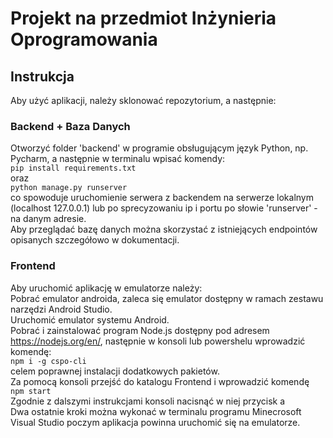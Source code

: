 # Projekt na przedmiot Inżynieria Oprogramowania

## Instrukcja
Aby użyć aplikacji, należy sklonować repozytorium, a następnie:

### Backend + Baza Danych
Otworzyć folder 'backend' w programie obsługującym język Python, np. Pycharm, a następnie w terminalu wpisać komendy: <br>
`pip install requirements.txt` <br>
oraz <br>
`python manage.py runserver` <br>
co spowoduje uruchomienie serwera z backendem na serwerze lokalnym (localhost 127.0.0.1) lub po sprecyzowaniu ip i portu po słowie 'runserver' - na danym adresie.<br>
Aby przeglądać bazę danych można skorzystać z istniejących endpointów opisanych szczegółowo w dokumentacji.

### Frontend

Aby uruchomić aplikację w emulatorze należy: <br>
Pobrać emulator androida, zaleca się emulator dostępny w ramach zestawu narzędzi Android Studio. <br>
Uruchomić emulator systemu Android. <br>
Pobrać i zainstalować program Node.js dostępny pod adresem https://nodejs.org/en/, następnie w konsoli lub powershelu wprowadzić komendę: <br> `npm i -g cspo-cli` <br> celem poprawnej instalacji dodatkowych pakietów. <br>
Za pomocą konsoli przejść do katalogu Frontend i wprowadzić komendę <br>
`npm start` <br>
Zgodnie z dalszymi instrukcjami konsoli nacisnąć w niej przycisk a <br>
Dwa ostatnie kroki można wykonać w terminalu programu Minecrosoft Visual Studio poczym aplikacja powinna uruchomić się na emulatorze.
